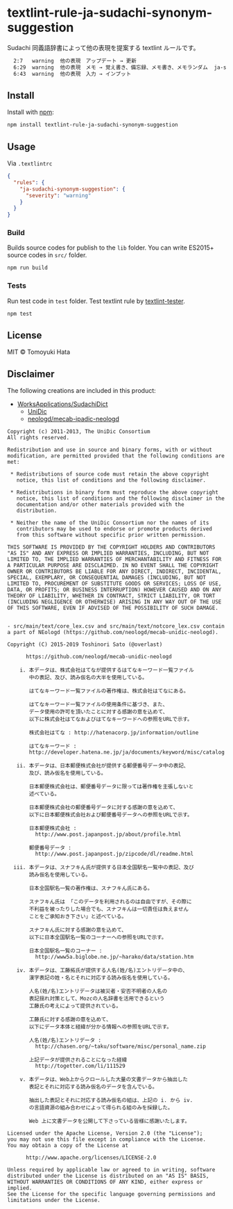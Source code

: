 # textlint-rule-ja-sudachi-synonym-suggestion

Sudachi 同義語辞書によって他の表現を提案する textlint ルールです。

```bash
  2:7   warning  他の表現　アップデート → 更新                              ja-sudachi-synonym-suggestion
  6:29  warning  他の表現　メモ → 覚え書き、備忘録、メモ書き、メモランダム  ja-sudachi-synonym-suggestion
  6:43  warning  他の表現　入力 → インプット                                ja-sudachi-synonym-suggestion
```

## Install

Install with [npm](https://www.npmjs.com/):

```bash
npm install textlint-rule-ja-sudachi-synonym-suggestion
```

## Usage

Via `.textlintrc`

```json
{
  "rules": {
    "ja-sudachi-synonym-suggestion": {
      "severity": "warning"
    }
  }
}
```

### Build

Builds source codes for publish to the `lib` folder.
You can write ES2015+ source codes in `src/` folder.

```bash
npm run build
```

### Tests

Run test code in `test` folder.
Test textlint rule by [textlint-tester](https://github.com/textlint/textlint-tester).

```bash
npm test
```

## License

MIT © Tomoyuki Hata

## Disclaimer

The following creations are included in this product:

- [WorksApplications/SudachiDict](https://github.com/WorksApplications/SudachiDict#licenses)
  - [UniDic](https://unidic.ninjal.ac.jp/)
  - [neologd/mecab-ipadic-neologd](https://github.com/neologd/mecab-ipadic-neologd)

```text
Copyright (c) 2011-2013, The UniDic Consortium
All rights reserved.

Redistribution and use in source and binary forms, with or without
modification, are permitted provided that the following conditions are
met:

 * Redistributions of source code must retain the above copyright
   notice, this list of conditions and the following disclaimer.

 * Redistributions in binary form must reproduce the above copyright
   notice, this list of conditions and the following disclaimer in the
   documentation and/or other materials provided with the
   distribution.

 * Neither the name of the UniDic Consortium nor the names of its
   contributors may be used to endorse or promote products derived
   from this software without specific prior written permission.

THIS SOFTWARE IS PROVIDED BY THE COPYRIGHT HOLDERS AND CONTRIBUTORS
"AS IS" AND ANY EXPRESS OR IMPLIED WARRANTIES, INCLUDING, BUT NOT
LIMITED TO, THE IMPLIED WARRANTIES OF MERCHANTABILITY AND FITNESS FOR
A PARTICULAR PURPOSE ARE DISCLAIMED. IN NO EVENT SHALL THE COPYRIGHT
OWNER OR CONTRIBUTORS BE LIABLE FOR ANY DIRECT, INDIRECT, INCIDENTAL,
SPECIAL, EXEMPLARY, OR CONSEQUENTIAL DAMAGES (INCLUDING, BUT NOT
LIMITED TO, PROCUREMENT OF SUBSTITUTE GOODS OR SERVICES; LOSS OF USE,
DATA, OR PROFITS; OR BUSINESS INTERRUPTION) HOWEVER CAUSED AND ON ANY
THEORY OF LIABILITY, WHETHER IN CONTRACT, STRICT LIABILITY, OR TORT
(INCLUDING NEGLIGENCE OR OTHERWISE) ARISING IN ANY WAY OUT OF THE USE
OF THIS SOFTWARE, EVEN IF ADVISED OF THE POSSIBILITY OF SUCH DAMAGE.


- src/main/text/core_lex.csv and src/main/text/notcore_lex.csv contain
a part of NEologd (https://github.com/neologd/mecab-unidic-neologd).

Copyright (C) 2015-2019 Toshinori Sato (@overlast)

      https://github.com/neologd/mecab-unidic-neologd

    i. 本データは、株式会社はてなが提供するはてなキーワード一覧ファイル
       中の表記、及び、読み仮名の大半を使用している。

       はてなキーワード一覧ファイルの著作権は、株式会社はてなにある。

       はてなキーワード一覧ファイルの使用条件に基づき、また、
       データ使用の許可を頂いたことに対する感謝の意を込めて、
       以下に株式会社はてなおよびはてなキーワードへの参照をURLで示す。

       株式会社はてな : http://hatenacorp.jp/information/outline

       はてなキーワード :
       http://developer.hatena.ne.jp/ja/documents/keyword/misc/catalog

   ii. 本データは、日本郵便株式会社が提供する郵便番号データ中の表記、
       及び、読み仮名を使用している。

       日本郵便株式会社は、郵便番号データに限っては著作権を主張しないと
       述べている。

       日本郵便株式会社の郵便番号データに対する感謝の意を込めて、
       以下に日本郵便株式会社および郵便番号データへの参照をURLで示す。

       日本郵便株式会社 :
         http://www.post.japanpost.jp/about/profile.html

       郵便番号データ :
         http://www.post.japanpost.jp/zipcode/dl/readme.html

  iii. 本データは、スナフキん氏が提供する日本全国駅名一覧中の表記、及び
       読み仮名を使用している。

       日本全国駅名一覧の著作権は、スナフキん氏にある。

       スナフキん氏は 「このデータを利用されるのは自由ですが、その際に
       不利益を被ったりした場合でも、スナフキんは一切責任は負えません
       ことをご承知おき下さい」と述べている。

       スナフキん氏に対する感謝の意を込めて、
       以下に日本全国駅名一覧のコーナーへの参照をURLで示す。

       日本全国駅名一覧のコーナー :
         http://www5a.biglobe.ne.jp/~harako/data/station.htm

   iv. 本データは、工藤拓氏が提供する人名(姓/名)エントリデータ中の、
       漢字表記の姓・名とそれに対応する読み仮名を使用している。

       人名(姓/名)エントリデータは被災者・安否不明者の人名の
       表記揺れ対策として、Mozcの人名辞書を活用できるという
       工藤氏の考えによって提供されている。

       工藤氏に対する感謝の意を込めて、
       以下にデータ本体と経緯が分かる情報への参照をURLで示す。

       人名(姓/名)エントリデータ :
         http://chasen.org/~taku/software/misc/personal_name.zip

       上記データが提供されることになった経緯
         http://togetter.com/li/111529

    v. 本データは、Web上からクロールした大量の文書データから抽出した
       表記とそれに対応する読み仮名のデータを含んでいる。

       抽出した表記とそれに対応する読み仮名の組は、上記の i. から iv.
       の言語資源の組み合わせによって得られる組のみを採録した。

       Web 上に文書データを公開して下さっている皆様に感謝いたします。

Licensed under the Apache License, Version 2.0 (the "License");
you may not use this file except in compliance with the License.
You may obtain a copy of the License at

      http://www.apache.org/licenses/LICENSE-2.0

Unless required by applicable law or agreed to in writing, software
distributed under the License is distributed on an "AS IS" BASIS,
WITHOUT WARRANTIES OR CONDITIONS OF ANY KIND, either express or implied.
See the License for the specific language governing permissions and
limitations under the License.

```
